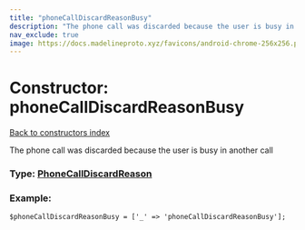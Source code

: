 ```yaml
---
title: "phoneCallDiscardReasonBusy"
description: "The phone call was discarded because the user is busy in another call"
nav_exclude: true
image: https://docs.madelineproto.xyz/favicons/android-chrome-256x256.png
---
```

# Constructor: phoneCallDiscardReasonBusy  
[Back to constructors index](/API_docs/constructors/index.html)



The phone call was discarded because the user is busy in another call




### Type: [PhoneCallDiscardReason](/API_docs/types/PhoneCallDiscardReason.html)


### Example:

```
$phoneCallDiscardReasonBusy = ['_' => 'phoneCallDiscardReasonBusy'];
```  
